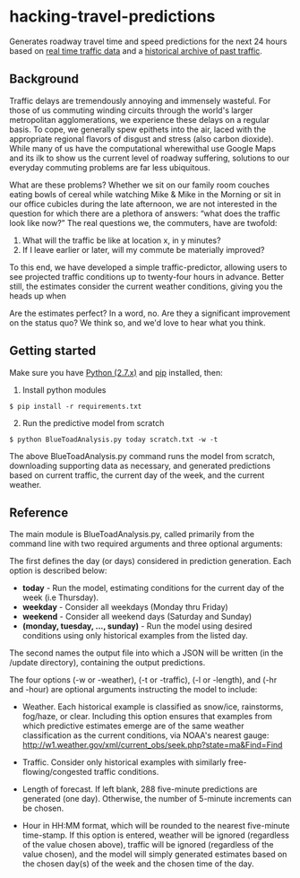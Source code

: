 # hacking-travel-predictions

Generates roadway travel time and speed predictions for the next 24 hours based on [real time traffic data](http://traffichackers.com/current.json) and a [historical archive of past traffic](https://github.com/hackreduce/MassDOThack/blob/master/Road_RTTM_Volume/massdot_bluetoad_data.zip).

## Background

Traffic delays are tremendously annoying and immensely wasteful.  For those of us commuting winding circuits through the world's larger metropolitan agglomerations, we experience these delays on a regular basis.  To cope, we generally spew epithets into the air, laced with the appropriate regional flavors of disgust and stress (also carbon dioxide).  While many of us have the computational wherewithal use Google Maps and its ilk to show us the current level of roadway suffering, solutions to our everyday commuting problems are far less ubiquitous.

What are these problems?  Whether we sit on our family room couches eating bowls of cereal while watching Mike & Mike in the Morning or sit in our office cubicles during the late afternoon, we are not interested in the question for which there are a plethora of answers: “what does the traffic look like now?” The real questions we, the commuters, have are twofold:

1.  What will the traffic be like at location x, in y minutes?
2.  If I leave earlier or later, will my commute be materially improved?

To this end, we have developed a simple traffic-predictor, allowing users to see projected traffic conditions up to twenty-four hours in advance.  Better still, the estimates consider the current weather conditions, giving you the heads up when

Are the estimates perfect?  In a word, no.  Are they a significant improvement on the status quo?  We think so, and we'd love to hear what you think.

## Getting started

Make sure you have [Python (2.7.x)](https://www.python.org/downloads/) and [pip](https://pip.pypa.io/en/latest/installing.html) installed, then:

1.  Install python modules

  ```
  $ pip install -r requirements.txt
  ```

2.  Run the predictive model from scratch

  ```
  $ python BlueToadAnalysis.py today scratch.txt -w -t
  ```

The above BlueToadAnalysis.py command runs the model from scratch, downloading supporting data as necessary, and generated predictions based on current traffic, the current day of the week, and the current weather.

## Reference

The main module is BlueToadAnalysis.py, called primarily from the command line with two required arguments and three optional arguments:

The first defines the day (or days) considered in prediction generation.  Each option is described below:

  * **today** - Run the model, estimating conditions for the current day of the week (i.e Thursday).
  * **weekday** - Consider all weekdays (Monday thru Friday)
  * **weekend** - Consider all weekend days (Saturday and Sunday)
  * **(monday, tuesday, ..., sunday)** - Run the model using desired conditions using only historical examples from the listed day.
  
The second names the output file into which a JSON will be written (in the /update directory), containing the output predictions.

The four options (-w or -weather), (-t or -traffic), (-l or -length), and (-hr and -hour) are optional arguments instructing the model to include:
  - Weather.  Each historical example is classified as snow/ice, rainstorms, fog/haze, or clear.  Including this
  option ensures that examples from which predictive estimates emerge are of the same weather classification as the
  current conditions, via NOAA's nearest gauge: http://w1.weather.gov/xml/current_obs/seek.php?state=ma&Find=Find

  - Traffic.  Consider only historical examples with similarly free-flowing/congested traffic conditions.
  
  - Length of forecast.  If left blank, 288 five-minute predictions are generated (one day).  Otherwise, the number of 5-minute increments can
    be chosen.
	
  - Hour in HH:MM format, which will be rounded to the nearest five-minute time-stamp.  If this option is entered, weather will be ignored
    (regardless of the value chosen above), traffic will be ignored (regardless of the value chosen), and the model will simply generated
	estimates based on the chosen day(s) of the week and the chosen time of the day.
